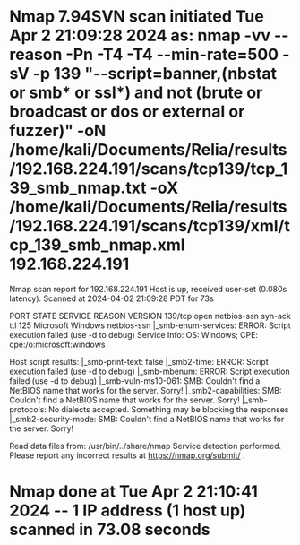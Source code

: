 # Nmap 7.94SVN scan initiated Tue Apr  2 21:09:28 2024 as: nmap -vv --reason -Pn -T4 -T4 --min-rate=500 -sV -p 139 "--script=banner,(nbstat or smb* or ssl*) and not (brute or broadcast or dos or external or fuzzer)" -oN /home/kali/Documents/Relia/results/192.168.224.191/scans/tcp139/tcp_139_smb_nmap.txt -oX /home/kali/Documents/Relia/results/192.168.224.191/scans/tcp139/xml/tcp_139_smb_nmap.xml 192.168.224.191
Nmap scan report for 192.168.224.191
Host is up, received user-set (0.080s latency).
Scanned at 2024-04-02 21:09:28 PDT for 73s

PORT    STATE SERVICE     REASON          VERSION
139/tcp open  netbios-ssn syn-ack ttl 125 Microsoft Windows netbios-ssn
|_smb-enum-services: ERROR: Script execution failed (use -d to debug)
Service Info: OS: Windows; CPE: cpe:/o:microsoft:windows

Host script results:
|_smb-print-text: false
|_smb2-time: ERROR: Script execution failed (use -d to debug)
|_smb-mbenum: ERROR: Script execution failed (use -d to debug)
|_smb-vuln-ms10-061: SMB: Couldn't find a NetBIOS name that works for the server. Sorry!
|_smb2-capabilities: SMB: Couldn't find a NetBIOS name that works for the server. Sorry!
|_smb-protocols: No dialects accepted. Something may be blocking the responses
|_smb2-security-mode: SMB: Couldn't find a NetBIOS name that works for the server. Sorry!

Read data files from: /usr/bin/../share/nmap
Service detection performed. Please report any incorrect results at https://nmap.org/submit/ .
# Nmap done at Tue Apr  2 21:10:41 2024 -- 1 IP address (1 host up) scanned in 73.08 seconds
